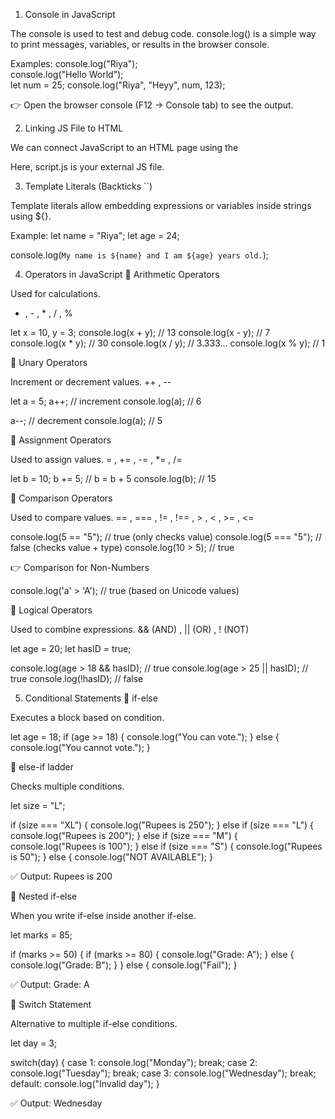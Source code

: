 1. Console in JavaScript

The console is used to test and debug code.
console.log() is a simple way to print messages, variables, or results in the browser console.

Examples:
console.log("Riya");             
console.log("Hello World");      
let num = 25;
console.log("Riya", "Heyy", num, 123); 
<!-- // prints Riya Heyy 25 123 -->


👉 Open the browser console (F12 → Console tab) to see the output.

2. Linking JS File to HTML

We can connect JavaScript to an HTML page using the <script> tag.

Example:
<!DOCTYPE html>
<html>
<head>
  <title>JS Linking</title>
</head>
<body>
  <h1>Hello from HTML</h1>

  <script src="script.js"></script>
</body>
</html>


Here, script.js is your external JS file.

3. Template Literals (Backticks ``)

Template literals allow embedding expressions or variables inside strings using ${}.

Example:
let name = "Riya";
let age = 24;

console.log(`My name is ${name} and I am ${age} years old.`);
<!-- // Output: My name is Riya and I am 24 years old. -->

4. Operators in JavaScript
🔹 Arithmetic Operators

Used for calculations.
+ , - , * , / , %

let x = 10, y = 3;
console.log(x + y); // 13
console.log(x - y); // 7
console.log(x * y); // 30
console.log(x / y); // 3.333...
console.log(x % y); // 1

🔹 Unary Operators

Increment or decrement values.
++ , --

let a = 5;
a++;   // increment
console.log(a); // 6

a--;   // decrement
console.log(a); // 5

🔹 Assignment Operators

Used to assign values.
= , += , -= , *= , /=

let b = 10;
b += 5; // b = b + 5
console.log(b); // 15

🔹 Comparison Operators

Used to compare values.
== , === , != , !== , > , < , >= , <=

console.log(5 == "5");   // true (only checks value)
console.log(5 === "5");  // false (checks value + type)
console.log(10 > 5);     // true


👉 Comparison for Non-Numbers

console.log('a' > 'A'); // true (based on Unicode values)

🔹 Logical Operators

Used to combine expressions.
&& (AND) , || (OR) , ! (NOT)

let age = 20;
let hasID = true;

console.log(age > 18 && hasID); // true
console.log(age > 25 || hasID); // true
console.log(!hasID);            // false

5. Conditional Statements
🔹 if-else

Executes a block based on condition.

let age = 18;
if (age >= 18) {
    console.log("You can vote.");
} else {
    console.log("You cannot vote.");
}

🔹 else-if ladder

Checks multiple conditions.

let size = "L";

if (size === "XL") {
    console.log("Rupees is 250");
}
else if (size === "L") {
    console.log("Rupees is 200");
}
else if (size === "M") {
    console.log("Rupees is 100");
}
else if (size === "S") {
    console.log("Rupees is 50");
}
else {
    console.log("NOT AVAILABLE");
}


✅ Output: Rupees is 200

🔹 Nested if-else

When you write if-else inside another if-else.

let marks = 85;

if (marks >= 50) {
    if (marks >= 80) {
        console.log("Grade: A");
    } else {
        console.log("Grade: B");
    }
} else {
    console.log("Fail");
}


✅ Output: Grade: A

🔹 Switch Statement

Alternative to multiple if-else conditions.

let day = 3;

switch(day) {
    case 1: console.log("Monday"); break;
    case 2: console.log("Tuesday"); break;
    case 3: console.log("Wednesday"); break;
    default: console.log("Invalid day");
}


✅ Output: Wednesday